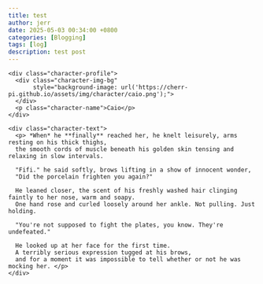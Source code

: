 ```yaml
---
title: test
author: jerr
date: 2025-05-03 00:34:00 +0800
categories: [Blogging]
tags: [log]
description: test post
---
```


<script src="{{ '/assets/js/dialogue.js' | relative_url }}"></script>

<div class="character-card">
  <div class="character-layout">

    <div class="character-profile">
      <div class="character-img-bg"
           style="background-image: url('https://cherr-pi.github.io/assets/img/character/caio.png');">
      </div>
      <p class="character-name">Caio</p>
    </div>

    <div class="character-text">
      <p> *When* he **finally** reached her, he knelt leisurely, arms resting on his thick thighs,
      the smooth cords of muscle beneath his golden skin tensing and relaxing in slow intervals.

      "Fifi." he said softly, brows lifting in a show of innocent wonder,
      "Did the porcelain frighten you again?"

      He leaned closer, the scent of his freshly washed hair clinging faintly to her nose, warm and soapy.
      One hand rose and curled loosely around her ankle. Not pulling. Just holding.

      "You're not supposed to fight the plates, you know. They're undefeated."

      He looked up at her face for the first time.
      A terribly serious expression tugged at his brows,
      and for a moment it was impossible to tell whether or not he was mocking her. </p>
    </div>

  </div>
</div>





